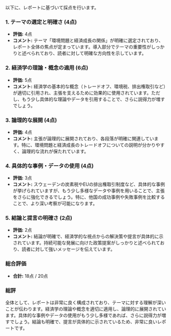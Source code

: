 以下に、レポートに基づいて採点を行います。

### 1. テーマの選定と明確さ (4点)
- **評価:** 4点
- **コメント:** テーマ「環境問題と経済成長の関係」が明確に選定されており、レポート全体の焦点が定まっています。導入部分でテーマの重要性がしっかりと述べられており、読者に対して明確な方向性を示しています。

### 2. 経済学の理論・概念の適用 (6点)
- **評価:** 5点
- **コメント:** 経済学の基本的な概念（トレードオフ、環境税、排出権取引など）が適切に引用され、主張を支えるために効果的に使用されています。ただし、もう少し具体的な理論やデータを引用することで、さらに説得力が増すでしょう。

### 3. 論理的な展開 (4点)
- **評価:** 4点
- **コメント:** 主張が論理的に展開されており、各段落が明確に関連しています。特に、環境問題と経済成長のトレードオフについての説明が分かりやすく、論理的な流れが保たれています。

### 4. 具体的な事例・データの使用 (4点)
- **評価:** 3点
- **コメント:** スウェーデンの炭素税やEUの排出権取引制度など、具体的な事例が挙げられていますが、もう少し多様なデータや事例を用いることで、主張をさらに強化できるでしょう。特に、他国の成功事例や失敗事例を比較することで、より深い考察が可能になります。

### 5. 結論と提言の明確さ (2点)
- **評価:** 2点
- **コメント:** 結論が明確で、経済学的な視点からの解決策や提言が具体的に示されています。持続可能な発展に向けた政策提案がしっかりと述べられており、読者に対して強いメッセージを伝えています。

### 総合評価
- **合計:** 18点 / 20点

### 総評
全体として、レポートは非常に良く構成されており、テーマに対する理解が深いことが伝わります。経済学の理論や概念を適切に適用し、論理的に展開されています。具体的な事例やデータの使用がもう少し多様であれば、さらに説得力が増すでしょう。結論も明確で、提言が具体的に示されているため、非常に良いレポートです。